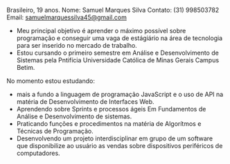 Brasileiro, 19 anos. 
Nome: Samuel Marques Silva 
Contato: (31) 998503782 
Email: samuelmarquessilva45@gmail.com 
- Meu principal objetivo é aprender o máximo possível sobre programação e conseguir uma vaga de estágiário na área de tecnologia para ser inserido no mercado de trabalho.
- Estou cursando o primeiro semestre em Análise e Desenvolvimento de Sistemas pela Pntifícia Universidade Católica de Minas Gerais Campus Betim. 

No momento estou estudando:
-  mais a fundo a linguagem de programação JavaScript e o uso de API na matéria de Desenvolvimento de Interfaces Web.
- Aprendendo sobre Sprints e processos ágeis Em Fundamentos de Análise e Desenvolvimento de sistemas.
- Praticando funções e procedimentos na matéria de Algorítmos e Técnicas de Programação.
- Desenvolvendo um projeto interdisciplinar em grupo de um software que disponibilize ao usuário as vendas sobre dispositivos periféricos de computadores. 




